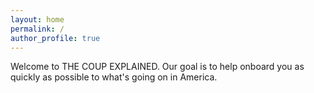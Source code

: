 ```yaml
---
layout: home
permalink: /
author_profile: true
---
```




<!-- Font Sizes
<p class="small">What if I wanted something else? And just wanted to type things out here.</p>
<p class="vsmall">What if I wanted something else? And just wanted to type things out here.</p>
<p class="vvsmall">What if I wanted something else? And just wanted to type things out here.</p>
-->


<p class="small">Welcome to THE COUP EXPLAINED. Our goal is to help onboard you as quickly as possible to what's going on in America.</p>






<!-- start coup counter 

    <h2>Coup Counter</h2>
    <p>Time Since Trump's Inauguration on January 20, 2025:</p>
    <p id="counter"></p>

    <script>
        // Set the inauguration date and time (January 20, 2025, at 12:00 PM EST)
        const inaugurationDate = new Date('January 20, 2025 12:00:00 EST');

        function updateCounter() {
            const now = new Date();
            const elapsed = now - inaugurationDate;

            const days = Math.floor(elapsed / (1000 * 60 * 60 * 24));
            const hours = Math.floor((elapsed % (1000 * 60 * 60 * 24)) / (1000 * 60 * 60));
            const minutes = Math.floor((elapsed % (1000 * 60 * 60)) / (1000 * 60));
            const seconds = Math.floor((elapsed % (1000 * 60)) / 1000);

            document.getElementById('counter').innerText = `${days} days, ${hours} hours, ${minutes} minutes, ${seconds} seconds`;
        }

        // Update the counter every second
        setInterval(updateCounter, 1000);
    </script>

 end coup counter -->











<!-- hide posts

<h3 class="archive__subtitle">{{ site.data.ui-text[site.locale].recent_posts | default: "Recent Posts" }}</h3>

{% if paginator %}
  {% assign posts = paginator.posts %}
{% else %}
  {% assign posts = site.posts %}
{% endif %}

{% assign entries_layout = page.entries_layout | default: 'list' %}
<div class="entries-{{ entries_layout }}">
  {% include documents-collection.html entries=posts type=entries_layout %}
</div>

{% include paginator.html %}

-->
